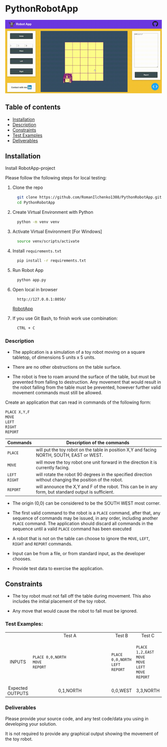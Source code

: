 # PythonRobotApp

![RobotAppOverView](RobotApp.gif)

## Table of contents
* [Installation](#installation)
* [Description](#description)
* [Constraints](#constraints)
* [Test Examples](#test-examples)
* [Deliverables](#deliverables)

## Installation

Install RobotApp-project

Please follow the following steps for local testing:
  
  1. Clone the repo
  
      ```bash
        git clone https://github.com/RomanIlchenko1308/PythonRobotApp.git
        cd PythonRobotApp
      ```
  
  2. Create Virtual Environment with Python
    
      ```bash
        python -m venv venv
      ```
    
  3. Activate Virtual Environment [For Windows]
  
    
      ```bash
        source venv/scripts/activate
      ```
    
  4. Install `requirements.txt`
    
      ```bash
        pip install -r requirements.txt
      ```
  
  5. Run Robot App
      
      ```bash
        python app.py
      ```
      
   6. Open local in browser
   
      ```bash
        http://127.0.0.1:8050/
      ```
      [RobotApp](http://127.0.0.1:8050/)
      
   7. If you use Git Bash, to finish work use combination:

      ```bash
        CTRL + C
      ```

### Description

* The application is a simulation of a toy robot moving on a square tabletop, of dimensions 5 units x 5 units.

* There are no other obstructions on the table surface.

* The robot is free to roam around the surface of the table, but must be prevented from falling to destruction. Any movement that would result in the robot falling from the table must be prevented, however further valid movement commands must still be allowed.

Create an application that can read in commands of the following form:
```
PLACE X,Y,F
MOVE
LEFT
RIGHT
REPORT
```
<!-- ####################################################################### -->
| Commands  | Description of the commands |
| :--------  | -------- |
| ```PLACE```| will put the toy robot on the table in position X,Y and facing NORTH, SOUTH, EAST or WEST. |
| ```MOVE```| will move the toy robot one unit forward in the direction it is currently facing. |
| ```LEFT```<br /> ```RIGHT```| will rotate the robot 90 degrees in the specified direction without changing the position of the robot. |
| ```REPORT```| will announce the X,Y and F of the robot. This can be in any form, but standard output is sufficient. |
<!-- ####################################################################### -->

* The origin (0,0) can be considered to be the SOUTH WEST most corner.

* The first valid command to the robot is a `PLACE` command, after that, any sequence of commands may be issued, in any order, including another `PLACE` command. The application should discard all commands in the sequence until a valid `PLACE` command has been executed

* A robot that is not on the table can choose to ignore the `MOVE`, `LEFT`, `RIGHT` and `REPORT` commands.

* Input can be from a file, or from standard input, as the developer chooses.

* Provide test data to exercise the application.

## Constraints

* The toy robot must not fall off the table during movement. This also includes the initial placement of the toy robot.

* Any move that would cause the robot to fall must be ignored.

### Test Examples:

<!-- ####################################################################### -->
<div >
  <table >

  <!-- ----------------------------------------------------- -->
  <!-- ROW 0 -->
  <tr align="center">
  <td> </td> <td style="width:100%"> Test A </td> <td> Test B </td> <td> Test C </td>
  </tr>

  <!-- ----------------------------------------------------- -->
  <!-- ROW 1 -->
  <tr align="center">

  <td> INPUTS </td>
  <td align="left">

  ```
  PLACE 0,0,NORTH
  MOVE
  REPORT
  ```

  </td>

  <td align="left">


  ```
  PLACE 0,0,NORTH
  LEFT
  REPORT
  ```

  </td>

  <td align="left">


  ```
  PLACE 1,2,EAST
  MOVE
  MOVE
  LEFT
  MOVE
  REPORT
  ```

  </td>

  </tr>

  <!-- ----------------------------------------------------- -->
  <!-- ROW 2 -->
  <tr align="center">

  <td> Expected<br>OUTPUTS </td>

  <td>
  0,1,NORTH
  </td>

  <td>
  0,0,WEST
  </td>

  <td>
  3,3,NORTH
  </td>
  </tr>

  </table>
</div>
<!-- ####################################################################### -->

### Deliverables

Please provide your source code, and any test code/data you using in
developing your solution.

It is not required to provide any graphical output showing the
movement of the toy robot.
